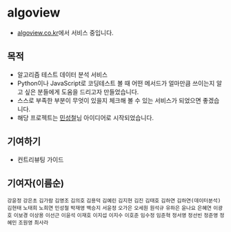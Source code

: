# algoview
* [algoview.co.kr](https://algoview.co.kr)에서 서비스 중입니다.
## 목적

- 알고리즘 테스트 데이터 분석 서비스
- Python이나 JavaScript로 코딩테스트 볼 때 어떤 메서드가 얼마만큼 쓰이는지 알고 싶은 분들에게 도움을 드리고자 만들었습니다.
- 스스로 부족한 부분이 무엇이 있을지 체크해 볼 수 있는 서비스가 되었으면 좋겠습니다.
- 해당 프로젝트는 [민성철](https://github.com/AMinSC/frequency_of_use_of_built-in_function)님 아이디어로 시작되었습니다.

## 기여하기

- 컨트리뷰팅 가이드

## 기여자(이름순)

`강윤정` `강은초` `김가람` `김영조` `김의호` `김용덕` `김예린` `김지현` `김진` `김태호` `김하연` `김하연(데이터분석)` `김현태` `노태희` `노희연` `민성철` `박재영` `백승지` `서윤정` `오가은` `오세원` `원석규` `유하은` `윤나요` `은혜연` `이광호` `이보경` `이상용` `이선근` `이윤석` `이재호` `이지섭` `이지수` `이호준` `임수정` `임준혁` `정서영` `정선빈` `정준영` `정혜민` `조원영` `최사라`
